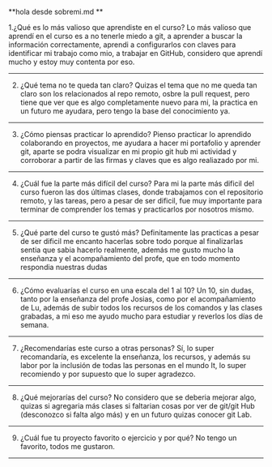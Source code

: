 **hola desde sobremi.md **

1.¿Qué es lo más valioso que aprendiste en el curso?
Lo más valioso que aprendí en el curso es a no tenerle miedo a git, a aprender a buscar la información correctamente, aprendi a configurarlos con claves para identificar mi trabajo como mio, a trabajar en GitHub, considero que aprendí mucho y estoy muy contenta por eso.

--------
2. ¿Qué tema no te queda tan claro?
Quizas el tema que no me queda tan claro son los relacionados al repo remoto, osbre la pull request, pero tiene que ver que es algo completamente nuevo para mi, la practica en un futuro me ayudara, pero tengo la base del conocimiento ya.

--------
3. ¿Cómo piensas practicar lo aprendido?
Pienso practicar lo aprendido colaborando en proyectos, me ayudara a hacer mi portafolio y aprender git, aparte se podra visualizar en mi propio git hub mi actividad y corroborar a partir de las firmas y claves que es algo realiazado por mi.

--------
4. ¿Cuál fue la parte más difícil del curso?
Para mi la parte más dificil del curso fueron las dos últimas clases, donde trabajamos con el repositorio remoto, y las tareas, pero a pesar de ser dificil, fue muy importante para terminar de comprender los temas y practicarlos por nosotros mismo.

--------
5. ¿Qué parte del curso te gustó más?
Definitamente las practicas a pesar de ser dificil me encanto hacerlas sobre todo porque al finalizarlas sentia que sabia hacerlo realmente, además me gusto mucho la enseñanza y el acompañamiento del profe, que en todo momento respondia nuestras dudas

--------
6. ¿Cómo evaluarías el curso en una escala del 1 al 10?
Un 10, sin dudas, tanto por la enseñanza del profe Josias, como por el acompañamiento de Lu, además de subir todos los recursos de los comandos y las clases grabadas, a mi eso me ayudo mucho para estudiar y reverlos los días de semana.

---------
7. ¿Recomendarías este curso a otras personas?
Sí, lo super recomandaría, es excelente la enseñanza, los recursos, y además su labor por la inclusión de todas las personas en el mundo It, lo super recomiendo y por supuesto que lo super agradezco.

---------
8. ¿Qué mejorarías del curso?
No considero que se deberia mejorar algo, quizas si agregaria más clases si faltarian cosas por ver de git/git Hub (desconozco si falta algo más) y en un futuro quizas conocer git Lab.

---------
9. ¿Cuál fue tu proyecto favorito o ejercicio y por qué?
No tengo un favorito, todos me gustaron.

---------
